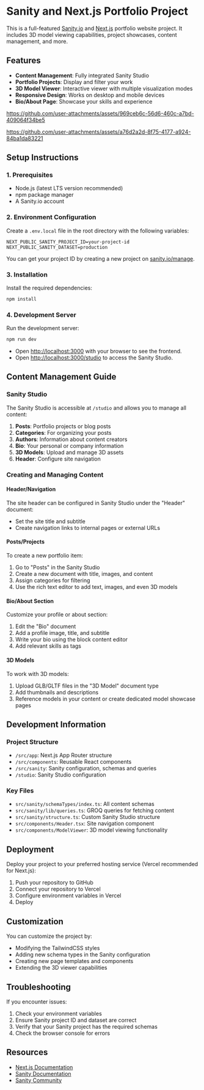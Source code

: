 # Sanity and Next.js Portfolio Project

This is a full-featured [Sanity.io](https://sanity.io) and [Next.js](https://nextjs.org) portfolio website project. It includes 3D model viewing capabilities, project showcases, content management, and more.

## Features

- **Content Management**: Fully integrated Sanity Studio
- **Portfolio Projects**: Display and filter your work
- **3D Model Viewer**: Interactive viewer with multiple visualization modes
- **Responsive Design**: Works on desktop and mobile devices
- **Bio/About Page**: Showcase your skills and experience


https://github.com/user-attachments/assets/969ceb6c-56d6-460c-a7bd-409064f34be5


https://github.com/user-attachments/assets/a76d2a2d-8f75-4177-a924-84ba1da83221



## Setup Instructions

### 1. Prerequisites

- Node.js (latest LTS version recommended)
- npm package manager
- A Sanity.io account

### 2. Environment Configuration

Create a `.env.local` file in the root directory with the following variables:

```
NEXT_PUBLIC_SANITY_PROJECT_ID=your-project-id
NEXT_PUBLIC_SANITY_DATASET=production
```

You can get your project ID by creating a new project on [sanity.io/manage](https://sanity.io/manage).

### 3. Installation

Install the required dependencies:

```bash
npm install
```

### 4. Development Server

Run the development server:

```bash
npm run dev
```

- Open [http://localhost:3000](http://localhost:3000) with your browser to see the frontend.
- Open [http://localhost:3000/studio](http://localhost:3000/studio) to access the Sanity Studio.

## Content Management Guide

### Sanity Studio

The Sanity Studio is accessible at `/studio` and allows you to manage all content:

1. **Posts**: Portfolio projects or blog posts
2. **Categories**: For organizing your posts
3. **Authors**: Information about content creators
4. **Bio**: Your personal or company information
5. **3D Models**: Upload and manage 3D assets
6. **Header**: Configure site navigation

### Creating and Managing Content

#### Header/Navigation

The site header can be configured in Sanity Studio under the "Header" document:
- Set the site title and subtitle
- Create navigation links to internal pages or external URLs

#### Posts/Projects

To create a new portfolio item:
1. Go to "Posts" in the Sanity Studio
2. Create a new document with title, images, and content
3. Assign categories for filtering
4. Use the rich text editor to add text, images, and even 3D models

#### Bio/About Section

Customize your profile or about section:
1. Edit the "Bio" document
2. Add a profile image, title, and subtitle
3. Write your bio using the block content editor
4. Add relevant skills as tags

#### 3D Models

To work with 3D models:
1. Upload GLB/GLTF files in the "3D Model" document type
2. Add thumbnails and descriptions
3. Reference models in your content or create dedicated model showcase pages

## Development Information

### Project Structure

- `/src/app`: Next.js App Router structure
- `/src/components`: Reusable React components
- `/src/sanity`: Sanity configuration, schemas and queries
- `/studio`: Sanity Studio configuration

### Key Files

- `src/sanity/schemaTypes/index.ts`: All content schemas
- `src/sanity/lib/queries.ts`: GROQ queries for fetching content
- `src/sanity/structure.ts`: Custom Sanity Studio structure
- `src/components/Header.tsx`: Site navigation component
- `src/components/ModelViewer`: 3D model viewing functionality

## Deployment

Deploy your project to your preferred hosting service (Vercel recommended for Next.js):

1. Push your repository to GitHub
2. Connect your repository to Vercel
3. Configure environment variables in Vercel
4. Deploy

## Customization

You can customize the project by:
- Modifying the TailwindCSS styles
- Adding new schema types in the Sanity configuration
- Creating new page templates and components
- Extending the 3D viewer capabilities

## Troubleshooting

If you encounter issues:
1. Check your environment variables
2. Ensure Sanity project ID and dataset are correct
3. Verify that your Sanity project has the required schemas
4. Check the browser console for errors

## Resources

- [Next.js Documentation](https://nextjs.org/docs)
- [Sanity Documentation](https://www.sanity.io/docs)
- [Sanity Community](https://slack.sanity.io)
